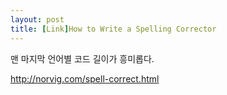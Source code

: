```yaml
---
layout: post
title: [Link]How to Write a Spelling Corrector
---
```


맨 마지막 언어별 코드 길이가 흥미롭다.

http://norvig.com/spell-correct.html
